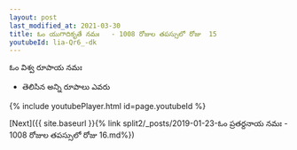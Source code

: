 ```yaml
---
layout: post
last_modified_at: 2021-03-30
title: ఓం యుగాదికృతే నమః   - 1008 రోజుల తపస్సులో రోజు  15
youtubeId: lia-Qr6_-dk
---
```

 
 
 ఓం విశ్వ రూపాయ నమః  
 
 -  తెలిసిన అన్ని రూపాలు ఎవరు 
 
  
 
  
 
 
 
 
 
 


{% include youtubePlayer.html id=page.youtubeId %}
 
[Next]({{ site.baseurl }}{% link  split2/_posts/2019-01-23-ఓం ప్రతర్దనాయ నమః  - 1008 రోజుల తపస్సులో రోజు  16.md%})
 
